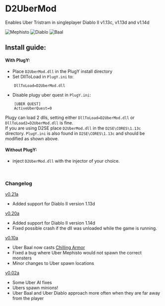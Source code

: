 # D2UberMod
Enables Uber Tristram in singleplayer Diablo II v1.13c, v1.13d and v1.14d

![Mephisto](https://user-images.githubusercontent.com/71973715/97115205-26007300-16fe-11eb-9755-0f8fa927b03b.jpg)
![Diablo](https://user-images.githubusercontent.com/71973715/97115204-200a9200-16fe-11eb-9b5e-21cc0c1ab250.png)
![Baal](https://user-images.githubusercontent.com/71973715/97115213-2e58ae00-16fe-11eb-8b45-cd860e849bdb.jpg)

## Install guide:
#### With PlugY:
- Place `D2UberMod.dll` in the PlugY install directory
- Set DllToLoad in `PlugY.ini` to:
```
    DllToLoad=D2UberMod.dll
```
- Disable plugy uber quest in `PlugY.ini`:  
```
    [UBER QUEST]
    ActiveUberQuest=0
```

Plugy can load 2 dlls, setting either `DllToLoad=D2UberMod.dll` or `DllToLoad2=D2UberMod.dll` is fine. <br/>
If you are using D2SE place `D2UberMod.dll` in the `D2SE\CORES\1.13c` directory. `PlugY.ini` is also found in `D2SE\CORES\1.13c` and should be modified as shown above.

		
#### Without PlugY:
- inject `D2UberMod.dll` with the injector of your choice.

<br/>

### Changelog
[v0.21a](https://github.com/Snapchip/D2UberMod/releases/tag/v0.21a)
- Added support for Diablo II version 1.13d

[v0.20a](https://github.com/Snapchip/D2UberMod/releases/tag/v0.20a)
- Added support for Diablo II version 1.14d
- Fixed possible crash if the dll was unloaded while the game is running.

[v0.10a](https://github.com/Snapchip/D2UberMod/releases/tag/v0.10a)
- Uber Baal now casts [Chilling Armor](http://classic.battle.net/diablo2exp/monsters/act5-uberbaal.shtml)
- Fixed a bug where Uber Mephisto would not spawn the correct monsters
- Minor changes to Uber spawn locations

[v0.02a](https://github.com/Snapchip/D2UberMod/releases/tag/v0.02a)
- Some Uber AI fixes
- Ubers spawn minions!
- Uber Baal and Uber Diablo approach more often when they are far away from the player
	
